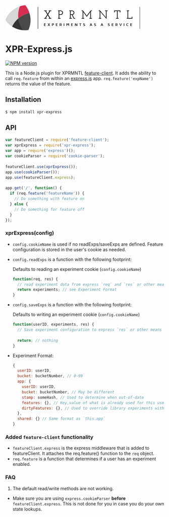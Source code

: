 [![XPRMNTL](https://raw.githubusercontent.com/XPRMNTL/XPRMNTL.github.io/master/images/ghLogo.png)](https://github.com/XPRMNTL/XPRMNTL.github.io)
# XPR-Express.js
[![NPM version](https://img.shields.io/npm/v/xpr-express.svg)](https://www.npmjs.org/package/xpr-express)

This is a Node.js plugin for XPRMNTL [feature-client](https://github.com/XPRMNTL/feature-client.js).
It adds the ability to call `req.feature` from within an
[express.js](http://expressjs.com/) app. `req.feature('expName')` returns the value of the
feature.

## Installation
```sh
$ npm install xpr-express
```

## API

```js
var featureClient = require('feature-client');
var xprExpress = require('xpr-express');
var app = require('express')();
var cookieParser = require('cookie-parser');

featureClient.use(xprExpress());
app.use(cookieParser());
app.use(featureClient.express);

app.get('/', function() {
  if (req.feature('featureName')) {
    // Do something with feature on
  } else {
    // Do something for feature off
  }
});
```

### xprExpress(config)
  - `config.cookieName` is used if no readExps/saveExps are defined. Feature configuration is stored in the user's cookie as needed.
  - `config.readExps` is a function with the following footprint:

      Defaults to reading an experiment cookie (`config.cookieName`)

      ```js
      function(req, res) {
        // read experiment data from express `req` and `res` or other means
        return experiments; // see Experiment Format
      }
      ```

  - `config.saveExps` is a function with the following footprint:

      Defaults to writing an experiment cookie (`config.cookieName`)

      ```js
      function(userID, experiments, res) {
        // Save experiment configuration to express `res` or other means

        return; // nothing
      }
      ```

  - Experiment Format:
    ```js
    {
      userID: userID,
      bucket: bucketNumber, // 0-99
      app: {
        userID: userID,
        bucket: bucketNumber, // May be different
        stamp: someHash, // Used to determine when out-of-date
        features: {}, // Key,value of what is already used for this user
        dirtyFeatures: {}, // Used to override library experiments with `this.features`
      },
      shared: {} // Same format as `this.app`
    }
    ```

### Added `feature-client` functionality

  - `featureClient.express` is the express middleware that is added to featureClient. It attaches the req.feature() function to the `req` object.
  - `req.feature` is a function that determines if a user has an experiment enabled.

### FAQ
1. The default read/write methods are not working.
  - Make sure you are using `express.cookieParser` __before__ `featureClient.express`. This is not done for you in case you do your own state lookups.
